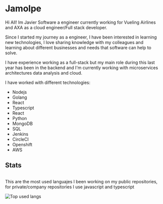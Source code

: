 # Jamolpe

Hi All! Im Javier Software a engineer currently working for Vueling Airlines and AXA as a cloud engineer/Full stack developer.

Since I started my journey as a engineer, I have been interested in learning new technologies, I love sharing knowledge with my colleagues and learning about different businesses and needs that software can help to solve.

I have experience working as a full-stack but my main role during this last year has been in the backend and I'm currently working with microservices architectures data analysis and cloud.

I have worked with different technologies:

- Nodejs
- Golang
- React
- Typescript
- React
- Python
- MongoDB
- SQL
- Jenkins
- CircleCI
- Openshift
- AWS

## Stats

![<This year stats>](https://github-readme-stats-git-masterrstaa-rickstaa.vercel.app/api?username=jamolpe&include_all_commits=true&show_icons=true&theme=tokyonight&?count_private=true)

This are the most used languajes I been working on my public repositories, for private/company repositories I use javascript and typescript

![Top used langs](https://github-readme-stats-git-masterrstaa-rickstaa.vercel.app/api/top-langs/?username=jamolpe&hide=java,c%23)
